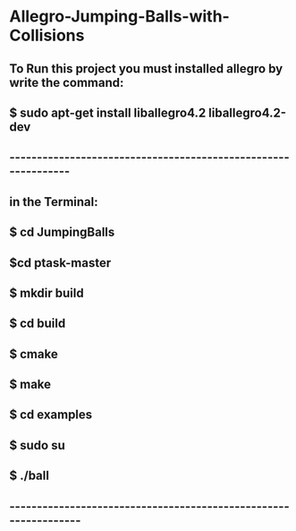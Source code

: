 # Allegro-Jumping-Balls-with-Collisions
## To Run this project you must installed allegro by write the command:<br />
## $ sudo apt-get install liballegro4.2 liballegro4.2-dev<br />
## --------------------------------------------------------------<br />
## in the Terminal:<br />
## $ cd JumpingBalls<br />
## $cd ptask-master<br />
## $ mkdir build<br />
## $ cd build<br />
## $ cmake<br />
## $ make<br />
## $ cd examples<br />
## $ sudo su<br />
## $ ./ball<br />

## ----------------------------------------------------------------
